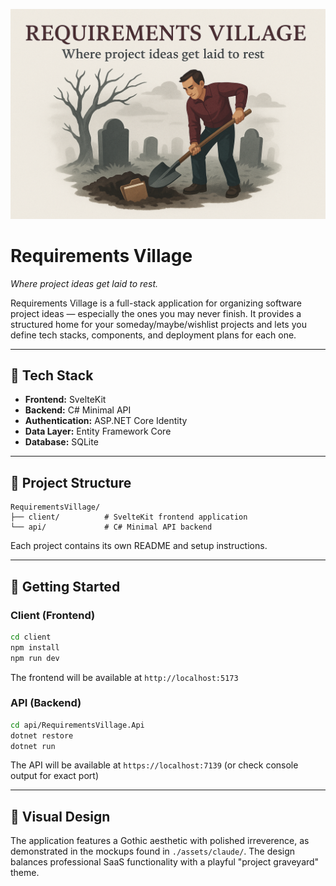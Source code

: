 ![Requirements Village](./assets/requirements-village-header.png)

# Requirements Village

*Where project ideas get laid to rest.*

Requirements Village is a full-stack application for organizing software project ideas — especially the ones you may never finish. It provides a structured home for your someday/maybe/wishlist projects and lets you define tech stacks, components, and deployment plans for each one.

---

## 🧰 Tech Stack

- **Frontend:** SvelteKit
- **Backend:** C# Minimal API
- **Authentication:** ASP.NET Core Identity  
- **Data Layer:** Entity Framework Core
- **Database:** SQLite

---

## 📂 Project Structure

```
RequirementsVillage/
├── client/          # SvelteKit frontend application
└── api/             # C# Minimal API backend
```

Each project contains its own README and setup instructions.

---

## 🚀 Getting Started

### Client (Frontend)

```bash
cd client
npm install
npm run dev
```

The frontend will be available at `http://localhost:5173`

### API (Backend)

```bash
cd api/RequirementsVillage.Api
dotnet restore
dotnet run
```

The API will be available at `https://localhost:7139` (or check console output for exact port)

---

## 🎨 Visual Design

The application features a Gothic aesthetic with polished irreverence, as demonstrated in the mockups found in `./assets/claude/`. The design balances professional SaaS functionality with a playful "project graveyard" theme.
